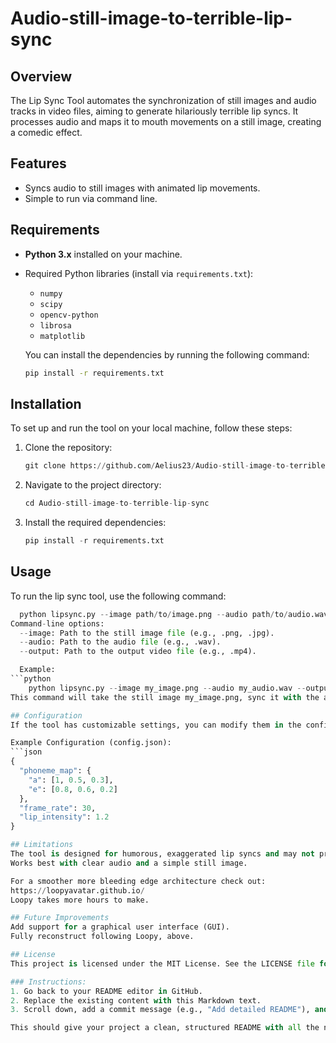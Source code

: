 # Audio-still-image-to-terrible-lip-sync

## Overview
The Lip Sync Tool automates the synchronization of still images and audio tracks in video files, aiming to generate hilariously terrible lip syncs. It processes audio and maps it to mouth movements on a still image, creating a comedic effect.

## Features
- Syncs audio to still images with animated lip movements.
- Simple to run via command line.

## Requirements
- **Python 3.x** installed on your machine.
- Required Python libraries (install via `requirements.txt`):
  - `numpy`
  - `scipy`
  - `opencv-python`
  - `librosa`
  - `matplotlib`
  
  You can install the dependencies by running the following command:
  ```bash
  pip install -r requirements.txt

  
## Installation
To set up and run the tool on your local machine, follow these steps:
1. Clone the repository:
   ```python
   git clone https://github.com/Aelius23/Audio-still-image-to-terrible-lip-sync.git
3. Navigate to the project directory:
   ```python
   cd Audio-still-image-to-terrible-lip-sync
5. Install the required dependencies:
   ```python
   pip install -r requirements.txt

## Usage
To run the lip sync tool, use the following command:
```python
  python lipsync.py --image path/to/image.png --audio path/to/audio.wav --output path/to/output.mp4
Command-line options:
  --image: Path to the still image file (e.g., .png, .jpg).
  --audio: Path to the audio file (e.g., .wav).
  --output: Path to the output video file (e.g., .mp4).

  Example:
```python
    python lipsync.py --image my_image.png --audio my_audio.wav --output synced_output.mp4
This command will take the still image my_image.png, sync it with the audio my_audio.wav, and save the output video to synced_output.mp4.

## Configuration
If the tool has customizable settings, you can modify them in the config.json file. For example, you can adjust phoneme mapping or other parameters to fine-tune the lip sync.

Example Configuration (config.json):
```json
{
  "phoneme_map": {
    "a": [1, 0.5, 0.3],
    "e": [0.8, 0.6, 0.2]
  },
  "frame_rate": 30,
  "lip_intensity": 1.2
}

## Limitations
The tool is designed for humorous, exaggerated lip syncs and may not produce realistic results.
Works best with clear audio and a simple still image.

For a smoother more bleeding edge architecture check out:
https://loopyavatar.github.io/
Loopy takes more hours to make.

## Future Improvements
Add support for a graphical user interface (GUI).
Fully reconstruct following Loopy, above.

## License
This project is licensed under the MIT License. See the LICENSE file for more information.

### Instructions:
1. Go back to your README editor in GitHub.
2. Replace the existing content with this Markdown text.
3. Scroll down, add a commit message (e.g., "Add detailed README"), and click **Commit changes**.

This should give your project a clean, structured README with all the necessary information for others to use your tool. Let me know if you need any other changes!


